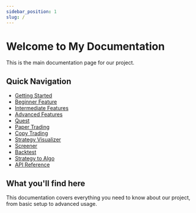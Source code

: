 ```yaml
---
sidebar_position: 1
slug: /
---
```


# Welcome to My Documentation

This is the main documentation page for our project.

## Quick Navigation
- [Getting Started](./getting-started.md)
- [Beginner Feature](./Beginner)
- [Intermediate Features](./Intermediate)
- [Advanced Features](./Advanced)
- [Quest](./Quest)
- [Paper Trading](./paper-trading)
- [Copy Trading](./copy-trading)
- [Strategy Visualizer](./strategy-visualizer)
- [Screener](./Screener)
- [Backtest](./Backtest)
- [Strategy to Algo](./strategy-to-algo)
- [API Reference](./api-reference)

## What you'll find here

This documentation covers everything you need to know about our project, from basic setup to advanced usage.